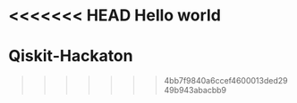 <<<<<<< HEAD
Hello world
=======
# Qiskit-Hackaton
>>>>>>> 4bb7f9840a6ccef4600013ded2949b943abacbb9

